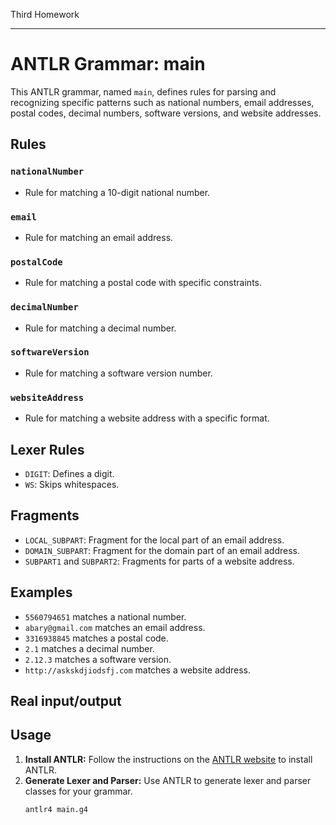 Third Homework
***************************
# ANTLR Grammar: main

This ANTLR grammar, named `main`, defines rules for parsing and recognizing specific patterns such as national numbers, email addresses, postal codes, decimal numbers, software versions, and website addresses.

## Rules

### `nationalNumber`
- Rule for matching a 10-digit national number.

### `email`
- Rule for matching an email address.

### `postalCode`
- Rule for matching a postal code with specific constraints.

### `decimalNumber`
- Rule for matching a decimal number.

### `softwareVersion`
- Rule for matching a software version number.

### `websiteAddress`
- Rule for matching a website address with a specific format.

## Lexer Rules

- `DIGIT`: Defines a digit.
- `WS`: Skips whitespaces.

## Fragments

- `LOCAL_SUBPART`: Fragment for the local part of an email address.
- `DOMAIN_SUBPART`: Fragment for the domain part of an email address.
- `SUBPART1` and `SUBPART2`: Fragments for parts of a website address.

## Examples

- `5560794651` matches a national number.
- `abary@gmail.com` matches an email address.
- `3316938845` matches a postal code.
- `2.1` matches a decimal number.
- `2.12.3` matches a software version.
- `http://askskdjiodsfj.com` matches a website address.

## Real input/output






## Usage

1. **Install ANTLR:** Follow the instructions on the [ANTLR website](https://www.antlr.org/) to install ANTLR.
2. **Generate Lexer and Parser:** Use ANTLR to generate lexer and parser classes for your grammar.
   ```bash
   antlr4 main.g4



